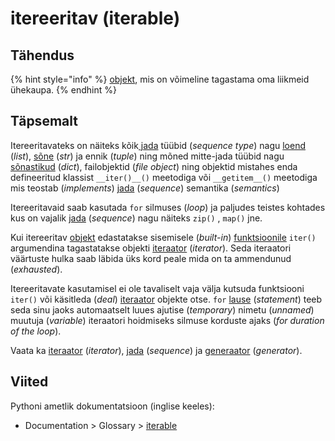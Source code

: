 # itereeritav \(iterable\)

## Tähendus

{% hint style="info" %}
[objekt](objekt-object.md), mis on võimeline tagastama oma liikmeid ühekaupa. 
{% endhint %}

## Täpsemalt

Itereeritavateks on näiteks kõik[ jada](jada-sequence.md) tüübid \(_sequence type_\) nagu [loend](loend-list.md) \(_list_\), [sõne](../../python/sisseehitatud-tueuebid/sone-str/) \(_str_\) ja ennik \(_tuple_\) ning mõned mitte-jada tüübid nagu [sõnastikud](sonastik-dictionary.md) \(_dict_\), failobjektid \(_file object_\) ning objektid mistahes enda defineeritud klassist `__iter()__()` meetodiga või `__getitem__()` meetodiga mis teostab \(_implements_\) [jada](jada-sequence.md) \(_sequence_\) semantika \(_semantics_\) 

Itereeritavaid saab kasutada `for` silmuses \(_loop_\) ja paljudes teistes kohtades kus on vajalik [jada](jada-sequence.md) \(_sequence_\) nagu näiteks `zip()` , `map()` jne.

Kui itereeritav [objekt](objekt-object.md) edastatakse sisemisele \(_built-in_\) [funktsioonile](funktsioon-function.md) `iter()` argumendina tagastatakse objekti [iteraator](iteraator-iterator.md) \(_iterator_\). Seda iteraatori väärtuste hulka saab läbida üks kord peale mida on ta ammendunud \(_exhausted_\).

Itereeritavate kasutamisel ei ole tavaliselt vaja välja kutsuda funktsiooni `iter()` või käsitleda \(_deal_\) [iteraator](iteraator-iterator.md) objekte otse. `for` [lause](lause-statement.md) \(_statement_\) teeb seda sinu jaoks automaatselt luues ajutise \(_temporary_\) nimetu \(_unnamed_\) muutuja \(_variable_\) iteraatori hoidmiseks silmuse korduste ajaks \(_for duration of the loop_\).

Vaata ka [iteraator](iteraator-iterator.md) \(_iterator_\), [jada](jada-sequence.md) \(_sequence_\) ja [generaator](generaator-generator.md) \(_generator_\).

## Viited

Pythoni ametlik dokumentatsioon \(inglise keeles\):

* Documentation &gt; Glossary &gt; [iterable](https://docs.python.org/3/glossary.html#term-iterable)  

